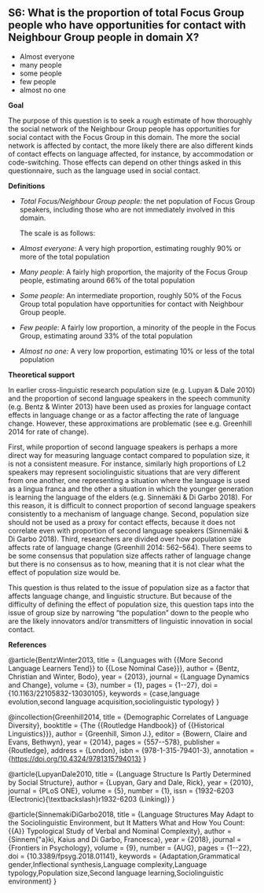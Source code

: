 
## S6: What is the proportion of total Focus Group people who have opportunities for contact with Neighbour Group people in domain X?

- Almost everyone
- many people
- some people
- few people
- almost no one


**Goal**

The purpose of this question is to seek a rough estimate of how thoroughly the social network of the Neighbour Group people has opportunities for social contact with the Focus Group in this domain. The more the social network is affected by contact, the more likely there are also different kinds of contact effects on language affected, for instance, by accommodation or code-switching. Those effects can depend on other things asked in this questionnaire, such as the language used in social contact.

**Definitions**

- *Total Focus/Neighbour Group people:* the net population of Focus Group speakers, including those who are not immediately involved in this domain.
  

  The scale is as follows:

- *Almost everyone*: A very high proportion, estimating roughly 90% or more of the total population
- *Many people*: A fairly high proportion, the majority of the Focus Group people, estimating around 66% of the total population
- *Some people*: An intermediate proportion, roughly 50% of the Focus Group total population have opportunities for contact with Neighbour Group people.
- *Few people*: A fairly low proportion, a minority of the people in the Focus Group, estimating around 33% of the total population
- *Almost no one:* A very low proportion, estimating 10% or less of the total population


**Theoretical support**

In earlier cross-linguistic research population size (e.g. Lupyan & Dale 2010) and the proportion of second language speakers in the speech community (e.g. Bentz & Winter 2013) have been used as proxies for language contact effects in language change or as a factor affecting the rate of language change. However, these approximations are problematic (see e.g. Greenhill 2014 for rate of change).


First, while proportion of second language speakers is perhaps a more direct way for measuring language contact compared to population size, it is not a consistent measure. For instance, similarly high proportions of L2 speakers may represent sociolinguistic situations that are very different from one another, one representing a situation where the language is used as a lingua franca and the other a situation in which the younger generation is learning the language of the elders (e.g. Sinnemäki & Di Garbo 2018). For this reason, it is difficult to connect proportion of second language speakers consistently to a mechanism of language change. Second, population size should not be used as a proxy for contact effects, because it does not correlate even with proportion of second language speakers (Sinnemäki & Di Garbo 2018). Third, researchers are divided over how population size affects rate of language change (Greenhill 2014: 562–564). There seems to be some consensus that population size affects rather of language change but there is no consensus as to how, meaning that it is not clear what the effect of population size would be.


This question is thus related to the issue of population size as a factor that affects language change, and linguistic structure. But because of the difficulty of defining the effect of population size, this question taps into the issue of group size by narrowing “the population” down to the people who are the likely innovators and/or transmitters of linguistic innovation in social contact.

**References**

@article{BentzWinter2013,
  title = {Languages with {{More Second Language Learners Tend}} to {{Lose Nominal Case}}},
  author = {Bentz, Christian and Winter, Bodo},
  year = {2013},
  journal = {Language Dynamics and Change},
  volume = {3},
  number = {1},
  pages = {1--27},
  doi = {10.1163/22105832-13030105},
  keywords = {case,language evolution,second language acquisition,sociolinguistic typology}
}

@incollection{Greenhill2014,
  title = {Demographic Correlates of Language Diversity},
  booktitle = {The {{Routledge Handbook}} of {{Historical Linguistics}}},
  author = {Greenhill, Simon J.},
  editor = {Bowern, Claire and Evans, Bethwyn},
  year = {2014},
  pages = {557--578},
  publisher = {Routledge},
  address = {London},
  isbn = {978-1-315-79401-3},
  annotation = {https://doi.org/10.4324/9781315794013}
}

@article{LupyanDale2010,
  title = {Language Structure Is Partly Determined by Social Structure},
  author = {Lupyan, Gary and Dale, Rick},
  year = {2010},
  journal = {PLoS ONE},
  volume = {5},
  number = {1},
  issn = {1932-6203 (Electronic){\textbackslash}r1932-6203 (Linking)}
}

@article{SinnemakiDiGarbo2018,
  title = {Language Structures May Adapt to the Sociolinguistic Environment, but It Matters What and How You Count: {{A}} Typological Study of Verbal and Nominal Complexity},
  author = {Sinnem{\"a}ki, Kaius and Di Garbo, Francesca},
  year = {2018},
  journal = {Frontiers in Psychology},
  volume = {9},
  number = {AUG},
  pages = {1--22},
  doi = {10.3389/fpsyg.2018.01141},
  keywords = {Adaptation,Grammatical gender,Inflectional synthesis,Language complexity,Language typology,Population size,Second language learning,Sociolinguistic environment}
}
